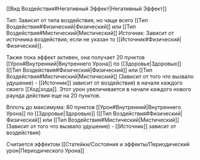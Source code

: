 [[Вид Воздействия#Негативный Эффект|Негативный Эффект]]

Тип: Зависит от типа воздействия, но чаще всего [[Тип Воздействия#Физический|Физический]] или [[Тип Воздействия#Мистический|Мистический]]
Источник: Зависит от источника воздействия, если не указан то [[Источник#Физический|Физический]].

Также пока эффект активен, она получает 20 пунктов [[Урон#Внутренний|Внутреннего Урона]] по [[Здоровье|Здоровью]] ([[Тип Воздействия#Физический|Физический]] или [[Тип Воздействия#Мистический|Мистический]] (Зависит от того что вызвало удушение) - [[Источник]] зависит от воздействия) в начале каждого своего [[Ход|хода]]. Этот урон увеличивается в начале каждого нового раунда действия еще на 20 пунктов. 

Вплоть до максимума: 80 пунктов [[Урон#Внутренний|Внутреннего Урона]] по [[Здоровье|Здоровью]] ([[Тип Воздействия#Физический|Физический]] или [[Тип Воздействия#Мистический|Мистический]] (Зависит от того что вызвало удушение) - [[Источник]] зависит от воздействия)

Считается эффектом [[Статейки/Состояния и эффекты/Периодический урон|Периодического Урона]]